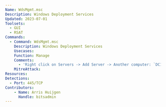 ```yaml
---
Name: WdsMgmt.msc
Description: Windows Deployment Services
Updated: 2023-07-01
Toolsets:
  - GUI
  - RSAT
Commands:
  - Command: WdsMgmt.msc
    Description: Windows Deployment Services
    Usecases:
    Function: Manage
    Comments:
      - 'Right click on Servers -> Add Server -> Another computer: `DC1.ad.bitsadmin.com` -> OK'
    MitreAttack:
Resources:
Detections:
  - Port: 445/TCP
Contributors:
    - Name: Arris Huijgen
      Handle: bitsadmin
---
```

